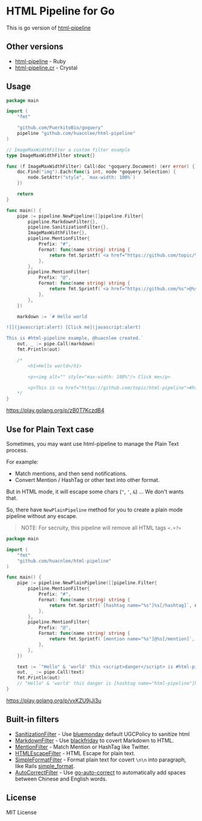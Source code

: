# HTML Pipeline for Go

This is go version of [html-pipeline](https://github.com/jch/html-pipeline)

## Other versions

- [html-pipeline](https://github.com/jch/html-pipeline) - Ruby
- [html-pipeline.cr](https://github.com/huacnlee/html-pipeline.cr) - Crystal

## Usage

```go
package main

import (
	"fmt"

	"github.com/PuerkitoBio/goquery"
	pipeline "github.com/huacnlee/html-pipeline"
)

// ImageMaxWidthFilter a custom filter example
type ImageMaxWidthFilter struct{}

func (f ImageMaxWidthFilter) Call(doc *goquery.Document) (err error) {
	doc.Find("img").Each(func(i int, node *goquery.Selection) {
		node.SetAttr("style", `max-width: 100%`)
	})

	return
}

func main() {
	pipe := pipeline.NewPipeline([]pipeline.Filter{
		pipeline.MarkdownFilter{},
		pipeline.SanitizationFilter{},
		ImageMaxWidthFilter{},
		pipeline.MentionFilter{
			Prefix: "#",
			Format: func(name string) string {
				return fmt.Sprintf(`<a href="https://github.com/topic/%s">#%s</a>`, name, name)
			},
		},
		pipeline.MentionFilter{
			Prefix: "@",
			Format: func(name string) string {
				return fmt.Sprintf(`<a href="https://github.com/%s">@%s</a>`, name, name)
			},
		},
	})

	markdown := `# Hello world

![](javascript:alert) [Click me](javascript:alert)

This is #html-pipeline example, @huacnlee created.`
	out, _ := pipe.Call(markdown)
	fmt.Println(out)

	/*
		<h1>Hello world</h1>

		<p><img alt="" style="max-width: 100%"/> Click me</p>

		<p>This is <a href="https://github.com/topic/html-pipeline">#html-pipeline</a> example, <a href="https://github.com/huacnlee">@huacnlee</a> created.</p>
	*/
}
```

https://play.golang.org/p/zB0T7KczdB4

## Use for Plain Text case

Sometimes, you may want use html-pipeline to manage the Plain Text process.

For example:

- Match mentions, and then send notifications.
- Convert Mention / HashTag or other text into other format.

But in HTML mode, it will escape some chars (`"`, `'`, `&`) ... We don't wants that.

So, there have `NewPlainPipeline` method for you to create a plain mode pipeline without any escape.

> NOTE: For secruity, this pipeline will remove all HTML tags `<.+?>`

```go
package main

import (
	"fmt"
	"github.com/huacnlee/html-pipeline"
)

func main() {
	pipe := pipeline.NewPlainPipeline([]pipeline.Filter{
		pipeline.MentionFilter{
			Prefix: "#",
			Format: func(name string) string {
				return fmt.Sprintf(`[hashtag name="%s"]%s[/hashtag]`, name, name)
			},
		},
		pipeline.MentionFilter{
			Prefix: "@",
			Format: func(name string) string {
				return fmt.Sprintf(`[mention name="%s"]@%s[/mention]`, name, name)
			},
		},
	})

	text := `"Hello" & 'world' this <script>danger</script> is #html-pipeline created by @huacnlee.`
	out, _ := pipe.Call(text)
	fmt.Println(out)
	// "Hello" & 'world' this danger is [hashtag name="html-pipeline"]html-pipeline[/hashtag] created by [mention name="huacnlee"]@huacnlee[/mention].
}
```

https://play.golang.org/p/vxKZU9jJi3u

## Built-in filters

- [SanitizationFilter](https://github.com/huacnlee/html-pipeline/blob/master/sanitization_filter.go) - Use [bluemonday](github.com/microcosm-cc/bluemonday) default UGCPolicy to sanitize html
- [MarkdownFilter](https://github.com/huacnlee/html-pipeline/blob/master/markdown_filter.go) - Use [blackfriday](https://github.com/russross/blackfriday) to covert Markdown to HTML.
- [MentionFilter](https://github.com/huacnlee/html-pipeline/blob/master/mention_filter.go) - Match Mention or HashTag like Twitter.
- [HTMLEscapeFilter](https://github.com/huacnlee/html-pipeline/blob/master/html_escape_filter.go) - HTML Escape for plain text.
- [SimpleFormatFilter](https://github.com/huacnlee/html-pipeline/blob/master/simple_format_filter.go) - Format plain text for covert `\n\n` into paragraph, like Rails [simple_format](https://api.rubyonrails.org/classes/ActionView/Helpers/TextHelper.html#method-i-simple_format).
- [AutoCorrectFilter](https://github.com/huacnlee/html-pipeline/blob/master/auto_correct_filter.go) - Use [go-auto-correct](https://github.com/huacnlee/go-auto-correct) to automatically add spaces between Chinese and English words.

## License

MIT License
